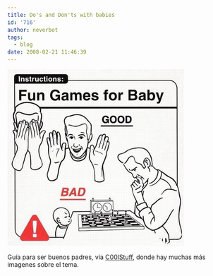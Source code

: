 ```yaml
---
title: Do's and Don'ts with babies
id: '716'
author: neverbot
tags:
  - blog
date: 2008-02-21 11:46:39
---
```


![Fun games for baby](./dos-and-donts-with-babies/fun-games-for-baby.jpg "Fun games for baby")

Guía para ser buenos padres, vía [C00lStuff](http://www.c00lstuff.com/1133/Do_s_and_don_ts_with_babies/), donde hay muchas más imagenes sobre el tema.
